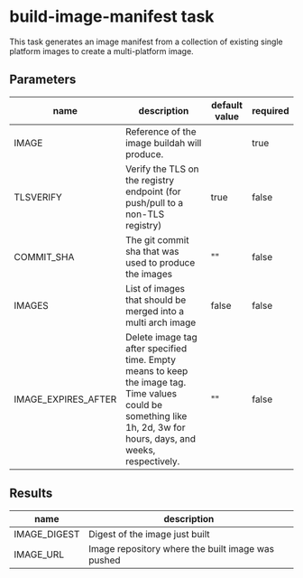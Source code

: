 # build-image-manifest task

This task generates an image manifest from a collection of existing single platform images to create a multi-platform image.

## Parameters
| name                | description                                                                                                                                                        |default value|required|
|---------------------|--------------------------------------------------------------------------------------------------------------------------------------------------------------------|---|---|
| IMAGE               | Reference of the image buildah will produce.                                                                                                                       ||true|
| TLSVERIFY           | Verify the TLS on the registry endpoint (for push/pull to a non-TLS registry)                                                                                      |true|false|
| COMMIT_SHA          | The git commit sha that was used to produce the images                                                                                                             |""|false|
| IMAGES              | List of images that should be merged into a multi arch image                                                                                                       |false|false|
| IMAGE_EXPIRES_AFTER | Delete image tag after specified time. Empty means to keep the image tag. Time values could be something like 1h, 2d, 3w for hours, days, and weeks, respectively. |""|false|

## Results
|name|description|
|---|---|
|IMAGE_DIGEST|Digest of the image just built|
|IMAGE_URL|Image repository where the built image was pushed|

